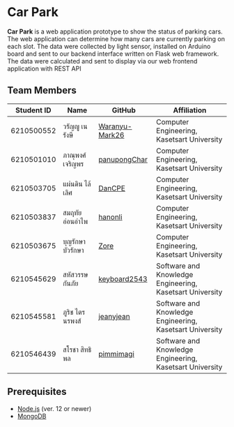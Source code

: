 # Car Park

**Car Park** is a web application prototype to show the status of parking cars. The web application can determine how many cars are currently parking on each slot. The data were collected by light sensor, installed on Arduino board and sent to our backend interface written on Flask web framework. The data were calculated and sent to display via our web frontend application with REST API


Team Members
---

| Student ID   | Name                         | GitHub                                              | Affiliation                                              |
|--------------|------------------------------|-----------------------------------------------------|----------------------------------------------------------|
| 6210500552   | วรัญญู เนรังษี                   | [Waranyu-Mark26](https://github.com/Waranyu-Mark26) | Computer Engineering, Kasetsart University               |
| 6210501010   | ภาณุพงศ์ เจริญพร                | [panupongChar](https://github.com/panupongChar)     | Computer Engineering, Kasetsart University               |
| 6210503705   | แผ่นดิน ไล้เลิศ                  | [DanCPE](https://github.com/DanCPE)                 | Computer Engineering, Kasetsart University               |
| 6210503837   | สมฤทัย อ่อนอำไพ                | [hanonli](https://github.com/hanonli)               | Computer Engineering, Kasetsart University               |
| 6210503675   | บุญรักษา บัวรักษา                | [Zore](https://github.com/Zore)                     | Computer Engineering, Kasetsart University               |
| 6210545629   | สหัสวรรษ กันภัย                 | [keyboard2543](https://github.com/keyboard2543)     | Software and Knowledge Engineering, Kasetsart University |
| 6210545581   | ภูริช ไตรนรพงส์                 | [jeanyjean](https://github.com/jeanyjean)           | Software and Knowledge Engineering, Kasetsart University |
| 6210546439   | สโรชา สิทธิพล                  | [pimmimagi](https://github.com/pimmimagi)           | Software and Knowledge Engineering, Kasetsart University |

Prerequisites
---

- [Node.js](https://nodejs.org/en/)  (ver. 12 or newer) 
- [MongoDB](https://www.mongodb.com/1)
